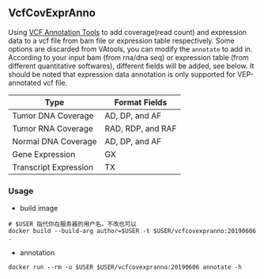
## VcfCovExprAnno

Using [VCF Annotation Tools](https://vatools.readthedocs.io/en/latest/index.html) to add coverage(read count) and expression data to a vcf file from bam file or expression table respectively. Some options are discarded from VAtools, you can modify the `annotate` to add in.
According to your input bam (from rna/dna seq) or expression table (from different quantitative softwares), different fields will be added, see below. It should be noted that expression data annotation is only supported for VEP-annotated vcf file.

Type | Format Fields
---|---
Tumor DNA Coverage | AD, DP, and AF
Tumor RNA Coverage |  RAD, RDP, and RAF
Normal DNA Coverage | AD, DP, and AF
Gene Expression | GX
Transcript Expression | TX

### Usage

* build image

```shell
# $USER 指代你在服务器的用户名，不改也可以
docker build --build-arg author=$USER -t $USER/vcfcovexpranno:20190606 .
```

* annotation

```shell
docker run --rm -u $USER $USER/vcfcovexpranno:20190606 annotate -h
```

